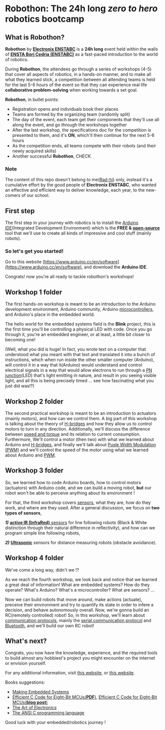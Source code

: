 # Robothon: The 24h long ***zero to hero*** robotics bootcamp

## What is Robothon?

**Robothon** by [**Electronix ENSTABC**](https://www.facebook.com/Club-Electronix-Enstab-225784444498231) is a **24h long** event held within the walls of [**ENSTA Borj Cedria (ENSTABC)**](http://www.enstab.rnu.tn/) as a fast-paced introduction to the world of robotics. 

During **Robothon**, the attendees go through a series of workshops (4-5) that cover all aspects of robotics, in a hands-on manner, and to make all what they learned stick, a competition between all attending teams is held for the last 5-6 hours of the event so that they can experience real life **collaborative problem-solving** when working towards a set goal.

**Robothon**, in bullet points:
- Registration opens and individuals book their places
- Teams are formed by the organizing team (randomly split)
- The day of the event, each team get their components that they'll use all along the event, and go through the workshops together
- After the last workshop, the specifications doc for the competition is presented to them, and it's **ON**, which'll then continue for the next 5-6 hours
- As the competition ends, all teams compete with their robots (and their newly acquired skills)
- Another successful **Robothon**, *CHECK*.

### Note

The content of this repo doesn't belong to me([Rad-hi](https://github.com/Rad-hi)) only, instead it's a cumulative effort by the good people of **Electronix ENSTABC**, who wanted an effective and efficient way to deliver knowledge, each year, to the new-comers of our school.

## First step

The first step in your journey with robotics is to install the [Arduino](https://www.arduino.cc/) [IDE](https://www.codecademy.com/articles/what-is-an-ide)(Integrated Development Environment) which is the **FREE & [open-source](https://en.wikipedia.org/wiki/Open_source)** tool that we'll use to create all kinds of impressive and cool stuff (mainly robots).

### So let's get you started!

Go to this website [https://www.arduino.cc/en/software](https://www.arduino.cc/en/software), and download the **Arduino IDE**.

Congrats! now you're all ready to tackle robothon's workshops!

## Workshop 1 folder

The first hands-on workshop is meant to be an introduction to the Arduino development environment, Arduino community, Arduino [microcontrollers](https://en.wikipedia.org/wiki/Microcontroller), and Arduino's place in the embedded world.

The hello world for the embedded systems field is the **Blink** project, this is the first time you'll be controlling a physical LED with code. Once you go through it, you're an embedded engineer, or at least, a little bit closer to becoming one! 

(Well, what you did is huge! In fact, you wrote text on a computer that understood what you meant with that text and translated it into a bunch of instructions, which when run inside the other smaller computer (Arduino), will control it in a way that it(Arduino) would understand and control electrical signals in a way that would allow electrons to run through a [PN junction](https://en.wikipedia.org/wiki/P%E2%80%93n_junction)(LED) that's light emitting in nature, and result in you seeing visible light, and all this is being precisely timed ... see how fascinating what you just did was!?)

## Workshop 2 folder

The second practical workshop is meant to be an introduction to actuators (mainly motors), and how can we control them. A big part of this workshop is talking about the theory of [H-bridges](https://en.wikipedia.org/wiki/H-bridge) and how they allow us to control motors to turn in any direction. Additionally, we'll discuss the difference between [speed and torque](http://lancet.mit.edu/motors/motors3.html) and its relation to current consumption. Furthermore, We'll control a motor (then two) with what we learned about Arduino and [H-bridges](https://en.wikipedia.org/wiki/H-bridge), and finally we'll talk about [Pusle Width Modulation (PWM)](https://en.wikipedia.org/wiki/Pulse-width_modulation) and we'll control the speed of the motor using what we learned about Arduino and [PWM](https://en.wikipedia.org/wiki/Pulse-width_modulation).

## Workshop 3 folder

So, we learned how to code Arduino boards, how to control motors (actuators) with Arduino code, and we can build a moving robot, **but** our robot won't be able to perceive anything about its environment ! 

For that, the third workshop covers [sensors](https://en.wikipedia.org/wiki/Sensor), what they are, how do they work, and where are they used. After a general discussion, we focus on **two types of sensors**, 

***1)*** [**active IR (InfraRed)** sensors](https://www.arrow.com/en/research-and-events/articles/understanding-active-and-passive-infrared-sensors) for line following robots (Black & White distinction through their natural difference in reflectivity), and how can we program simple line following robots, 

***2)*** [**Ultrasonic**](https://www.fierceelectronics.com/sensors/what-ultrasonic-sensor) sensors for distance measuring robots (obstacle avoidance).

## Workshop 4 folder

We've come a long way, didn't we !? 

As we reach the fourth workshop, we look back and notice that we learned a great deal of information! What are embedded systems? How do they operate? What's Arduino? What's a microcontroller? What are sensors? ...

Now we can build robots that move around, make actions (actuate), preceive their environment and try to quantify its state in order to infere a decision, and behave autonomously overall. Now, we're gonna build an RC(remotely controlled) robot! So, in this workshop, we'll learn about [communication protocols](https://www.techopedia.com/definition/25705/communication-protocol), mainly the [serial communication protocol](https://www.serial-port-monitor.org/articles/serial-communication/types-of-serial-protocols/) and [Bluetooth](https://en.wikipedia.org/wiki/Bluetooth), and we'll build our own RC robot!

## What's next?

Congrats, you now have the knowledge, experience, and the required tools to build almost any hobbiest's project you might encounter on the internet or envision yourself.

For any additional information, visit [this website](https://www.google.com/), or [this website](https://www.youtube.com/).

Books suggestions:
- [Making Embedded Systems](https://www.oreilly.com/library/view/making-embedded-systems/9781449308889/)
- [Efficient C Code for Eight-Bit MCUs(**PDF**)](http://homepage.cem.itesm.mx/carbajal/Microcontrollers/ASSIGNMENTS/readings/ARTICLES/jones98_efficient_c_for_8bit_mcu.pdf), [Efficient C Code for Eight-Bit MCUs(**blog post**)](https://barrgroup.com/embedded-systems/how-to/efficient-c-code)
- [The Art of Electronics](https://artofelectronics.net/)
- [The ANSI C programming language](https://somedudesays.com/2020/02/a-review-of-the-kr-c-programming-language-book/)

Good luck with your embedded/robotics journey !